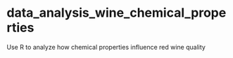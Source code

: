 # data_analysis_wine_chemical_properties

Use R to analyze how chemical properties influence red wine quality
